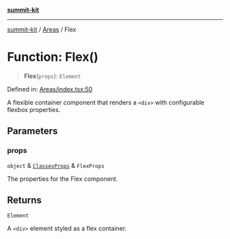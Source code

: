 [**summit-kit**](../../README.md)

***

[summit-kit](../../modules.md) / [Areas](../README.md) / Flex

# Function: Flex()

> **Flex**(`props`): `Element`

Defined in: [Areas/index.tsx:50](https://github.com/andrewgremlich/summit-kit/blob/ac4db5932601c6d49fd51bdc996d6ecf52b89f8d/src/react/Areas/index.tsx#L50)

A flexible container component that renders a `<div>` with configurable flexbox properties.

## Parameters

### props

`object` & [`ClassesProps`](../../Types/general/type-aliases/ClassesProps.md) & `FlexProps`

The properties for the Flex component.

## Returns

`Element`

A `<div>` element styled as a flex container.

